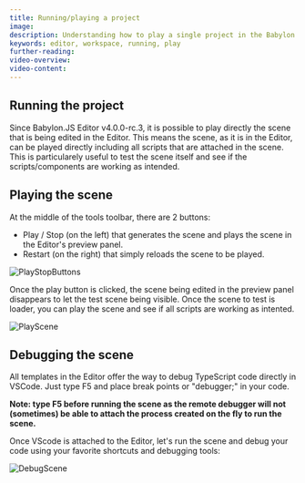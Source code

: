 ```yaml
---
title: Running/playing a project
image: 
description: Understanding how to play a single project in the Babylon.js Editor
keywords: editor, workspace, running, play
further-reading:
video-overview:
video-content:
---
```


## Running the project

Since Babylon.JS Editor v4.0.0-rc.3, it is possible to play directly the scene that is being edited in the Editor. This means the scene, as it is in the Editor, can be played directly including all scripts that are attached in the scene. This is particularely useful to test the scene itself and see if the scripts/components are working as intended.

## Playing the scene
At the middle of the tools toolbar, there are 2 buttons:
- Play / Stop (on the left) that generates the scene and plays the scene in the Editor's preview panel.
- Restart (on the right) that simply reloads the scene to be played.

![PlayStopButtons](/img/features/extensions/Editor/RunningProject/play-stop-buttons.png)

Once the play button is clicked, the scene being edited in the preview panel disappears to let the test scene being visible. Once the scene to test is loader, you can play the scene and see if all scripts are working as intented.

![PlayScene](/img/features/extensions/Editor/RunningProject/playing_scene.gif)

## Debugging the scene
All templates in the Editor offer the way to debug TypeScript code directly in VSCode. Just type F5 and place break points or "debugger;" in your code.

**Note: type F5 before running the scene as the remote debugger will not (sometimes) be able to attach the process created on the fly to run the scene.**

Once VScode is attached to the Editor, let's run the scene and debug your code using your favorite shortcuts and debugging tools:

![DebugScene](/img/features/extensions/Editor/RunningProject/debugging.gif)